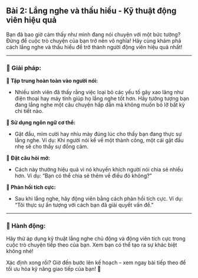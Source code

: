 ## Bài 2: Lắng nghe và thấu hiểu - Kỹ thuật động viên hiệu quả

Bạn đã bao giờ cảm thấy như mình đang nói chuyện với một bức tường? Đừng để cuộc trò chuyện của bạn trở nên vô nghĩa! Hãy cùng khám phá cách lắng nghe và thấu hiểu để trở thành người động viên hiệu quả nhất!

---

### 📌 Giải pháp:

**🔹 Tập trung hoàn toàn vào người nói:**
- Nhiều sinh viên đã thấy rằng việc loại bỏ các yếu tố gây xao lãng như điện thoại hay máy tính giúp họ lắng nghe tốt hơn. Hãy tưởng tượng bạn đang lắng nghe một câu chuyện hấp dẫn mà không muốn bỏ lỡ bất kỳ chi tiết nào.

**🔹 Sử dụng ngôn ngữ cơ thể:**
- Gật đầu, mỉm cười hay nhíu mày đúng lúc cho thấy bạn đang thực sự lắng nghe. Ví dụ: Khi người nói kể về một thành công, một cái gật đầu nhẹ sẽ cho thấy sự đồng cảm.

**🔹 Đặt câu hỏi mở:**
- Cách này thường hiệu quả vì nó khuyến khích người nói chia sẻ nhiều hơn. Ví dụ: “Bạn có thể chia sẻ thêm về điều đó không?”

**🔹 Phản hồi tích cực:**
- Sau khi lắng nghe, hãy động viên bằng cách phản hồi tích cực. Ví dụ: “Tôi thực sự ấn tượng với cách bạn đã giải quyết vấn đề.”

---

### 🚀 Hành động:

Hãy thử áp dụng kỹ thuật lắng nghe chủ động và động viên tích cực trong cuộc trò chuyện tiếp theo của bạn. Xem bạn có thể tạo ra sự khác biệt không nhé!

Xác định xong rồi? Giờ đến bước lên kế hoạch – xem ngay bài tiếp theo để tối ưu hóa kỹ năng giao tiếp của bạn! 🤗